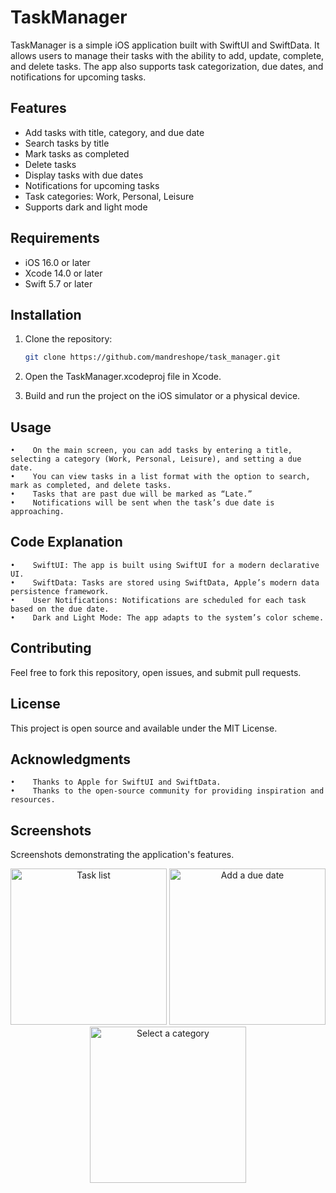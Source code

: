 # TaskManager

TaskManager is a simple iOS application built with SwiftUI and SwiftData. It allows users to manage their tasks with the ability to add, update, complete, and delete tasks. The app also supports task categorization, due dates, and notifications for upcoming tasks.

## Features

- Add tasks with title, category, and due date
- Search tasks by title
- Mark tasks as completed
- Delete tasks
- Display tasks with due dates
- Notifications for upcoming tasks
- Task categories: Work, Personal, Leisure
- Supports dark and light mode

## Requirements

- iOS 16.0 or later
- Xcode 14.0 or later
- Swift 5.7 or later

## Installation

1. Clone the repository:

   ```bash
   git clone https://github.com/mandreshope/task_manager.git
2.    Open the TaskManager.xcodeproj file in Xcode.
3.    Build and run the project on the iOS simulator or a physical device.

## Usage
    •    On the main screen, you can add tasks by entering a title, selecting a category (Work, Personal, Leisure), and setting a due date.
    •    You can view tasks in a list format with the option to search, mark as completed, and delete tasks.
    •    Tasks that are past due will be marked as “Late.”
    •    Notifications will be sent when the task’s due date is approaching.

## Code Explanation
    •    SwiftUI: The app is built using SwiftUI for a modern declarative UI.
    •    SwiftData: Tasks are stored using SwiftData, Apple’s modern data persistence framework.
    •    User Notifications: Notifications are scheduled for each task based on the due date.
    •    Dark and Light Mode: The app adapts to the system’s color scheme.

## Contributing

Feel free to fork this repository, open issues, and submit pull requests.

## License

This project is open source and available under the MIT License.

## Acknowledgments
    •    Thanks to Apple for SwiftUI and SwiftData.
    •    Thanks to the open-source community for providing inspiration and resources.

## Screenshots

Screenshots demonstrating the application's features.

<p align="center">
  <img src="https://github.com/mandreshope/task_manager/blob/main/screenshots/screen1.png?raw=true" width="250" title="Task list">
  <img src="https://github.com/mandreshope/task_manager/blob/main/screenshots/screen2.png?raw=true" width="250" title="Add a due date">
  <img src="https://github.com/mandreshope/task_manager/blob/main/screenshots/screen3.png?raw=true" width="250" title="Select a category">
</p>

